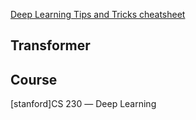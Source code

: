 
[Deep Learning Tips and Tricks cheatsheet](https://stanford.edu/~shervine/teaching/cs-230/cheatsheet-deep-learning-tips-and-tricks)

## Transformer


## Course

[stanford]CS 230 ― Deep Learning

